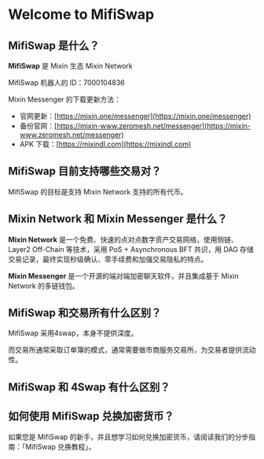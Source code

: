 # Welcome to MifiSwap

## MifiSwap 是什么？

**MifiSwap** 是 Mixin 生态 Mixin Network&#x20;

MifiSwap 机器人的 ID：7000104836

Mixin Messenger 的下载更新方法：

* 官网更新：[https://mixin.one/messenger](https://mixin.one/messenger)
* 备份官网：[https://mixin-www.zeromesh.net/messenger](https://mixin-www.zeromesh.net/messenger)
* APK 下载：[https://mixindl.com](https://mixindl.com)

## MifiSwap 目前支持哪些交易对？

MifiSwap 的目标是支持 Mixin Network 支持的所有代币。

## Mixin Network 和 Mixin Messenger 是什么？

**Mixin Network** 是一个免费、快速的点对点数字资产交易网络，使用侧链、Layer2 Off-Chain 等技术，采用 PoS + Asynchronous BFT 共识，用 DAG 存储交易记录，最终实现秒级确认、零手续费和加强交易隐私的特点。

**Mixin Messenger** 是一个开源的端对端加密聊天软件，并且集成基于 Mixin Network 的多链钱包。

## MifiSwap 和交易所有什么区别？

MifiSwap 采用4swap，本身不提供深度。

而交易所通常采取订单簿的模式，通常需要做市商服务交易所，为交易者提供流动性。

## MifiSwap 和 4Swap 有什么区别？

## 如何使用 MifiSwap 兑换加密货币？

如果您是 MifiSwap 的新手，并且想学习如何兑换加密货币，请阅读我们的分步指南：「MifiSwap 兑换教程」。
